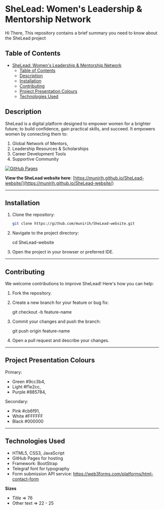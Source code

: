 # SheLead: Women's Leadership & Mentorship Network

Hi There, This repository contains a brief summary you need to know about the SheLead project

## Table of Contents
- [SheLead: Women's Leadership \& Mentorship Network](#shelead-womens-leadership--mentorship-network)
  - [Table of Contents](#table-of-contents)
  - [Description](#description)
  - [Installation](#installation)
  - [Contributing](#contributing)
  - [Project Presentation Colours](#project-presentation-colours)
  - [Technologies Used](#technologies-used)


## Description

SheLead is a digital platform designed to empower women for a brighter future; to build confidence, gain practical skills, and succeed. It empowers women by connecting them to:

1) Global Network of Mentors,   
2) Leadership Resources & Scholarships 
3) Career Development Tools 
4) Supportive Community 

[![GitHub Pages](https://img.shields.io/badge/GitHub%20Pages-Live-green?logo=github)](https://munirih.github.io/SheLead-website/)

**View the SheLead website here**: [https://munirih.github.io/SheLead-website/](https://munirih.github.io/SheLead-website/)


---

## Installation

1. Clone the repository:
   ```bash
   git clone https://github.com/munirih/SheLead-website.git

2. Navigate to the project directory:

    cd SheLead-website

3. Open the project in your browser or preferred IDE.

---

## Contributing
We welcome contributions to improve SheLead! Here's how you can help:
1. Fork the repository.
2. Create a new branch for your feature or bug fix:
   
   git checkout -b feature-name

3. Commit your changes and push the branch:

    git push origin feature-name

4. Open a pull request and describe your changes.

---

## Project Presentation Colours

Primary:
- Green #9cc3b4, 
- Light #f1e2cc,
- Purple #885784, 

Secondary: 
- Pink #cb6f91, 
- White #FFFFFF
- Black #000000


---

## Technologies Used
- HTML5, CSS3, JavaScript
- GitHub Pages for hosting
- Framework: BootStrap
- Telegraf font for typography
- Form submission API service: https://web3forms.com/platforms/html-contact-form


**Sizes** 
- Title => 76
- Other text => 22 - 25



